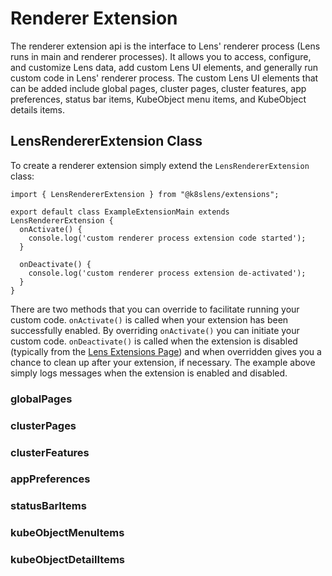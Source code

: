 # Renderer Extension

The renderer extension api is the interface to Lens' renderer process (Lens runs in main and renderer processes). It allows you to access, configure, and customize Lens data, add custom Lens UI elements, and generally run custom code in Lens' renderer process. The custom Lens UI elements that can be added include global pages, cluster pages, cluster features, app preferences, status bar items, KubeObject menu items, and KubeObject details items.

## LensRendererExtension Class

To create a renderer extension simply extend the `LensRendererExtension` class:

```
import { LensRendererExtension } from "@k8slens/extensions";

export default class ExampleExtensionMain extends LensRendererExtension {
  onActivate() {
    console.log('custom renderer process extension code started');
  }

  onDeactivate() {
    console.log('custom renderer process extension de-activated');
  }
}
```

There are two methods that you can override to facilitate running your custom code. `onActivate()` is called when your extension has been successfully enabled. By overriding `onActivate()` you can initiate your custom code. `onDeactivate()` is called when the extension is disabled (typically from the [Lens Extensions Page]()) and when overridden gives you a chance to clean up after your extension, if necessary. The example above simply logs messages when the extension is enabled and disabled. 

### globalPages

### clusterPages

### clusterFeatures

### appPreferences

### statusBarItems

### kubeObjectMenuItems

### kubeObjectDetailItems
